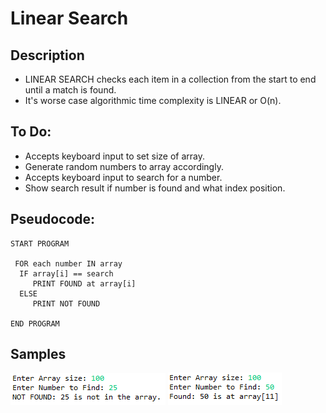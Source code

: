 Linear Search
=======================

## Description

- LINEAR SEARCH checks each item in a collection from the start to end until a match is found.
-  It's worse case algorithmic time complexity is LINEAR or O(n).

## To Do:

- Accepts keyboard input to set size of array.
- Generate random numbers to array accordingly.
- Accepts keyboard input to search for a number.
- Show search result if number is found and what index position.

## Pseudocode:

    START PROGRAM
    
     FOR each number IN array
      IF array[i] == search
         PRINT FOUND at array[i]
      ELSE
         PRINT NOT FOUND
    
    END PROGRAM 
    
## Samples

![](https://github.com/lvcc-dsa/Students/blob/master/BSIS/Nedia-Javee/linear-search/Capture15.PNG)
![](https://github.com/lvcc-dsa/Students/blob/master/BSIS/Nedia-Javee/linear-search/Capture16.PNG)
